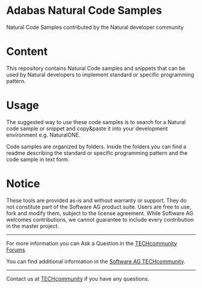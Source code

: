 # Adabas Natural Code Samples
Natural Code Samples contributed by the Natural developer community

# Content
This repository contains Natural Code samples and snippets that can be used by Natural developers to implement standard or specific programming pattern.

# Usage
The suggested way to use these code samples is to search for a Natural code sample or snippet and copy&paste it into your development environment e.g. NaturalONE.

Code samples are organized by folders. Inside the folders you can find a readme describing the standard or specific programming pattern and the code sample in text form. 

# Notice
These tools are provided as-is and without warranty or support. They do not constitute part of the Software AG product suite. Users are free to use, fork and modify them, subject to the license agreement. While Software AG welcomes contributions, we cannot guarantee to include every contribution in the master project.
__________________
For more information you can Ask a Question in the [TECHcommunity Forums](https://tech.forums.softwareag.com/tags/c/forum/1/Adabas-Natural).

You can find additional information in the [Software AG TECHcommunity](https://tech.forums.softwareag.com/tag/Adabas-Natural).
_________________
Contact us at [TECHcommunity](mailto:technologycommunity@softwareag.com?subject=Github/SoftwareAG) if you have any questions.
